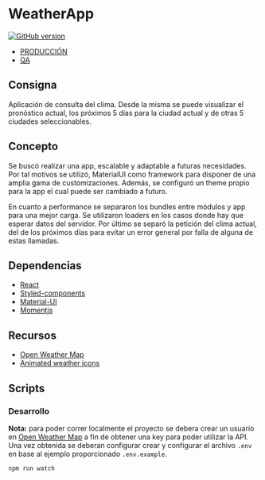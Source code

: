 # WeatherApp
[![GitHub version](https://badge.fury.io/gh/https%3A%2F%2Fgithub.com%2FGuzmanPablo%2Fweatherapp.svg)](https://badge.fury.io/gh/https%3A%2F%2Fgithub.com%2FGuzmanPablo%2Fweatherapp)

* [PRODUCCIÓN](https://weatherapp-flow-test.now.sh)
* [QA](https://weatherapp.guzmanpablo87.now.sh)

## Consigna
Aplicación de consulta del clima. Desde la misma se puede visualizar el pronóstico actual, los próximos 5 días para la ciudad actual y de otras 5 ciudades seleccionables.

## Concepto
Se buscó realizar una app, escalable y adaptable a futuras necesidades. Por tal motivos se utilizó, MaterialUI como framework para disponer de una amplia gama de customizaciones. Además, se configuró un theme propio para la app el cual puede ser cambiado a futuro.

En cuanto a performance se separaron los bundles entre módulos y app para una mejor carga. Se utilizaron loaders en los casos donde hay que esperar datos del servidor. Por último se separó la petición del clima actual, del de los próximos días para evitar un error general por falla de alguna de estas llamadas.

## Dependencias
* [React](https://es.reactjs.org/)
* [Styled-components](https://www.styled-components.com/)
* [Material-UI](https://material-ui.com/)
* [Momentjs](https://momentjs.com/)

## Recursos
* [Open Weather Map](https://openweathermap.org/api)
* [Animated weather icons](https://gist.github.com/CodeMyUI/a04c89b5edeec62ff7c178332e1f5f5c)

## Scripts
### Desarrollo
**Nota:** para poder correr localmente el proyecto se debera crear un usuario en [Open Weather Map](https://openweathermap.org/api) a fin de obtener una key para poder utilizar la API. Una vez obtenida se deberan configurar crear y configurar el archivo `.env` en base al ejemplo proporcionado `.env.example`.

```bash
npm run watch
```